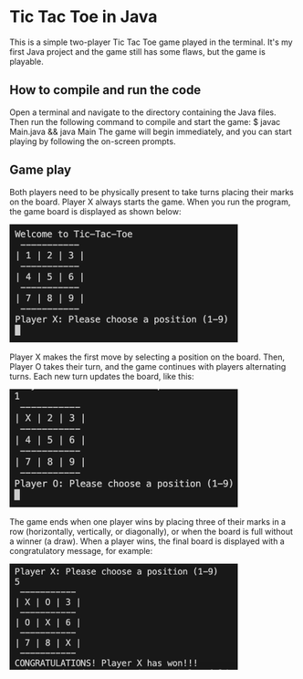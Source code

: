 # Tic Tac Toe in Java
This is a simple two-player Tic Tac Toe game played in the terminal. It's my first Java project and the game still has some flaws, but the game is playable.

## How to compile and run the code
Open a terminal and navigate to the directory containing the Java files. Then run the following command to compile and start the game:
$ javac Main.java && java Main
The game will begin immediately, and you can start playing by following the on-screen prompts.

## Game play
Both players need to be physically present to take turns placing their marks on the board. Player X always starts the game.
When you run the program, the game board is displayed as shown below:

<img src="screenshots/gameStart.png" alt="Game Start" width=400px>

Player X makes the first move by selecting a position on the board. Then, Player O takes their turn, and the game continues with players alternating turns. Each new turn updates the board, like this:

<img src="screenshots/newTurn.png" alt="New Turn" width=400px>

The game ends when one player wins by placing three of their marks in a row (horizontally, vertically, or diagonally), or when the board is full without a winner (a draw). When a player wins, the final board is displayed with a congratulatory message, for example:

<img src="screenshots/gameWon.png" alt="Game Won" width=400px>
